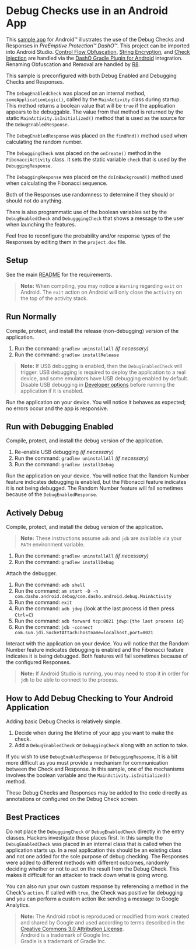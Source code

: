 # Debug Checks use in an Android App

This [sample app](../README.md#sample_desc) for Android™ illustrates the use of the Debug Checks and Responses in _PreEmptive Protection™ DashO™_.
This project can be imported into Android Studio.
[Control Flow Obfuscation](https://www.preemptive.com/dasho/pro/userguide/en/understanding_obfuscation_control.html), [String Encryption](https://www.preemptive.com/dasho/pro/userguide/en/understanding_obfuscation_string_encryption.html), and [Check Injection](https://www.preemptive.com/dasho/pro/userguide/en/understanding_checks_overview.html) are handled via the [DashO Gradle Plugin for Android](https://www.preemptive.com/dasho/pro/userguide/en/ref_dagp_index.html) integration.
Renaming Obfuscation and Removal are handled by [R8](https://r8-docs.preemptive.com/).

This sample is preconfigured with both Debug Enabled and Debugging Checks and Responses.

The `DebugEnabledCheck` was placed on an internal method, `someApplicationLogic()`, called by the `MainActivity` class during startup.
This method returns a boolean value that will be `true` if the application appears to be debuggable.
The value from that method is returned by the static `MainActivity.isInitialized()` method that is used as the source for the `DebugEnabledResponse`.

The `DebugEnabledResponse` was placed on the `findRnd()` method used when calculating the random number.

The `DebuggingCheck` was placed on the `onCreate()` method in the `FibonacciActivity` class.
It sets the static variable `check` that is used by the `DebuggingResponse`.

The `DebuggingResponse` was placed on the `doInBackground()` method used when calculating the Fibonacci sequence.

Both of the Responses use randomness to determine if they should or should not do anything.

There is also programmatic use of the boolean variables set by the `DebugEnabledCheck` and `DebugggingCheck` that shows a message to the user when launching the features.

Feel free to reconfigure the probability and/or response types of the Responses by editing them in the `project.dox` file.

## Setup

See the main [README](../README.md) for the requirements.

>**Note:** When compiling, you may notice a `Warning` regarding `exit` on Android.
>The `exit` action on Android will only close the `Activity` on the top of the activity stack.

## Run Normally

Compile, protect, and install the release (non-debugging) version of the application.

1.  Run the command: `gradlew uninstallAll` _(if necessary)_
2.  Run the command: `gradlew installRelease`

>**Note:** If USB debugging is enabled, then the `DebugEnabledCheck` will trigger.
>USB debugging is required to deploy the application to a real device, and some emulators have USB debugging enabled by default.
>Disable USB debugging in [Developer options](https://developer.android.com/studio/debug/dev-options) before running the application if it is enabled.

Run the application on your device.
You will notice it behaves as expected; no errors occur and the app is responsive.

## Run with Debugging Enabled

Compile, protect, and install the debug version of the application.

1.  Re-enable USB debugging _(if necessary)_
2.  Run the command: `gradlew uninstallAll` _(if necessary)_
3.  Run the command: `gradlew installDebug`

Run the application on your device.
You will notice that the Random Number feature indicates debugging is enabled, but the Fibonacci feature indicates it is not being debugged.
The Random Number feature will fail sometimes because of the `DebugEnabledResponse`.

## Actively Debug

Compile, protect, and install the debug version of the application.

>**Note:** These instructions assume `adb` and `jdb` are available via your `PATH` environment variable.

1.  Run the command: `gradlew uninstallAll` _(if necessary)_
2.  Run the command: `gradlew installDebug`

Attach the debugger.

1.  Run the command: `adb shell`
2.  Run the command: `am start -D -n com.dasho.android.debug/com.dasho.android.debug.MainActivity`
3.  Run the command: `exit`
4.  Run the command: `adb jdwp` (look at the last process id then press `Ctrl`+`C`)
5.  Run the command: `adb forward tcp:8021 jdwp:{the last process id}`
6.  Run the command: `jdb -connect com.sun.jdi.SocketAttach:hostname=localhost,port=8021`

Interact with the application on your device.
You will notice that the Random Number feature indicates debugging is enabled and the Fibonacci feature indicates it is being debugged.
Both features will fail sometimes because of the configured Responses.

>**Note:** If Android Studio is running, you may need to stop it in order for `jdb` to be able to connect to the process.

## How to Add Debug Checking to Your Android Application

Adding basic Debug Checks is relatively simple.

1.  Decide when during the lifetime of your app you want to make the check.
2.  Add a `DebugEnabledCheck` or `DebuggingCheck` along with an action to take.

If you wish to use `DebugEnabledResponse` or `DebuggingResponse`, it is a bit more difficult as you must provide a mechanism for communication between the Check and Response.
In this sample, one of the mechanisms involves the boolean variable and the `MainActivity.isInitialized()` method.

These Debug Checks and Responses may be added to the code directly as annotations or configured on the Debug Check screen.

## Best Practices

Do not place the `DebuggingCheck` or `DebugEnabledCheck` directly in the entry classes.
Hackers investigate those places first.
In this sample the `DebugEnabledCheck` was placed in an internal class that is called when the application starts up.
In a real application this should be an existing class and not one added for the sole purpose of debug checking.
The Responses were added to different methods with different outcomes, randomly deciding whether or not to act on the result from the Debug Check.
This makes it difficult for an attacker to track down what is going wrong.

You can also run your own custom response by referencing a method in the Check's `action`.
If called with `true`, the Check was positive for debugging and you can perform a custom action like sending a message to Google Analytics.

>**Note:** The Android robot is reproduced or modified from work created and shared by Google and used according to terms described in the [Creative Commons 3.0 Attribution License](http://creativecommons.org/licenses/by/3.0/).
><br>Android is a trademark of Google Inc.
><br>Gradle is a trademark of Gradle Inc.
